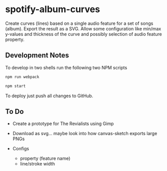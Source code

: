 # spotify-album-curves

Create curves (lines) based on a single audio feature for a set of songs (album). Export the result as a SVG. Allow some configuration like min/max y-values and thickness of the curve and possibly selection of audio feature property.

## Development Notes

To develop in two shells run the following two NPM scripts

```sh
npm run webpack
```

```sh
npm start
```

To deploy just push all changes to GitHub.

## To Do

- Create a prototype for The Revialists using Gimp

- Download as svg... maybe look into how canvas-sketch exports large PNGs

- Configs
  - property (feature name)
  - line/stroke width
